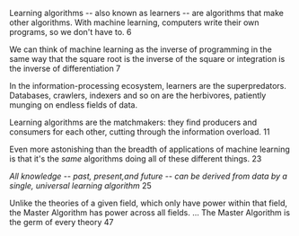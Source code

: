 Learning algorithms -- also known as learners -- are algorithms that make other algorithms. With machine learning, computers write their own programs, so we don't have to. 6 

We can think of machine learning as the inverse of programming in the same way that the square root is the inverse of the square or integration is the inverse of differentiation 7

In the information-processing ecosystem, learners are the superpredators. Databases, crawlers, indexers and so on are the herbivores, patiently munging on endless fields of data. 

Learning algorithms are the matchmakers: they find producers and consumers for each other, cutting through the information overload. 11

Even more astonishing than the breadth of applications of machine learning is that it's the _same_ algorithms doing all of these different things. 23

_All knowledge -- past, present,and future -- can be derived from data by a single, universal learning algorithm_ 25

Unlike the theories of a given field, which only have power within that field, the Master Algorithm has power across all fields. ... The Master Algorithm is the germ of every theory 47


